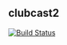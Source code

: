 ## clubcast2

[![Build Status](https://travis-ci.com/narrative/clubcast2-hs.svg?token=5CNKey72XEtnnahxP1ya&branch=master)](https://travis-ci.com/narrative/clubcast2-hs)
